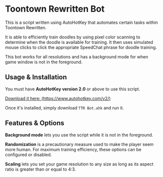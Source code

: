 # Toontown Rewritten Bot

This is a script written using AutoHotKey that automates certain tasks within Toontown Rewritten.

It is able to efficiently train doodles by using pixel color scanning to determine when the doodle is available for training. 
It then uses simulated mouse clicks to click the appropriate SpeedChat phrase for doodle training. 

This bot works for all resolutions and has a background mode for when game window is not in the foreground. 

## Usage & Installation
You must have **AutoHotKey version 2.0** or above to use this script. 

[Download it here: (https://www.autohotkey.com/v2/)](https://www.autohotkey.com/v2/) 

Once it's installed, simply download ```TTR Bot.ahk``` and run it.

## Features & Options
**Background mode** lets you use the script while it is not in the foreground. 

**Randomization** is a precautionary measure used to make the player seem more human.  For maximum training efficiency, these options can be configured or disabled. 

**Scaling** lets you set your game resolution to any size as long as its aspect ratio is greater than or equal to 4:3. 
